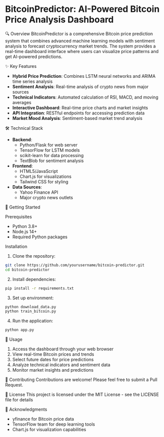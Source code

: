 # BitcoinPredictor: AI-Powered Bitcoin Price Analysis Dashboard

🔍 Overview
BitcoinPredictor is a comprehensive Bitcoin price prediction system that combines advanced machine learning models with sentiment analysis to forecast cryptocurrency market trends. The system provides a real-time dashboard interface where users can visualize price patterns and get AI-powered predictions.

✨ Key Features
* **Hybrid Price Prediction**: Combines LSTM neural networks and ARIMA time series analysis
* **Sentiment Analysis**: Real-time analysis of crypto news from major sources
* **Technical Indicators**: Automated calculation of RSI, MACD, and moving averages
* **Interactive Dashboard**: Real-time price charts and market insights
* **API Integration**: RESTful endpoints for accessing prediction data
* **Market Mood Analysis**: Sentiment-based market trend analysis

🛠️ Technical Stack
* **Backend**:
   * Python/Flask for web server
   * TensorFlow for LSTM models
   * scikit-learn for data processing
   * TextBlob for sentiment analysis
* **Frontend**:
   * HTML5/JavaScript
   * Chart.js for visualizations
   * Tailwind CSS for styling
* **Data Sources**:
   * Yahoo Finance API
   * Major crypto news outlets

🚀 Getting Started

Prerequisites
* Python 3.8+
* Node.js 14+
* Required Python packages

Installation
1. Clone the repository:
```bash
git clone https://github.com/yourusername/bitcoin-predictor.git
cd bitcoin-predictor
```

2. Install dependencies:
```bash
pip install -r requirements.txt
```

3. Set up environment:
```bash
python download_data.py
python train_bitcoin.py
```

4. Run the application:
```bash
python app.py
```

📖 Usage
1. Access the dashboard through your web browser
2. View real-time Bitcoin prices and trends
3. Select future dates for price predictions
4. Analyze technical indicators and sentiment data
5. Monitor market insights and predictions

🤝 Contributing
Contributions are welcome! Please feel free to submit a Pull Request.

📄 License
This project is licensed under the MIT License - see the LICENSE file for details

🙏 Acknowledgments
* yfinance for Bitcoin price data
* TensorFlow team for deep learning tools
* Chart.js for visualization capabilities

